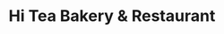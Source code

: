 ---
title: "Hi Tea Bakery & Restaurant"
url: /oakland-gardens/hi-tea-bakery-and-restaurant/
shop: bakery
---